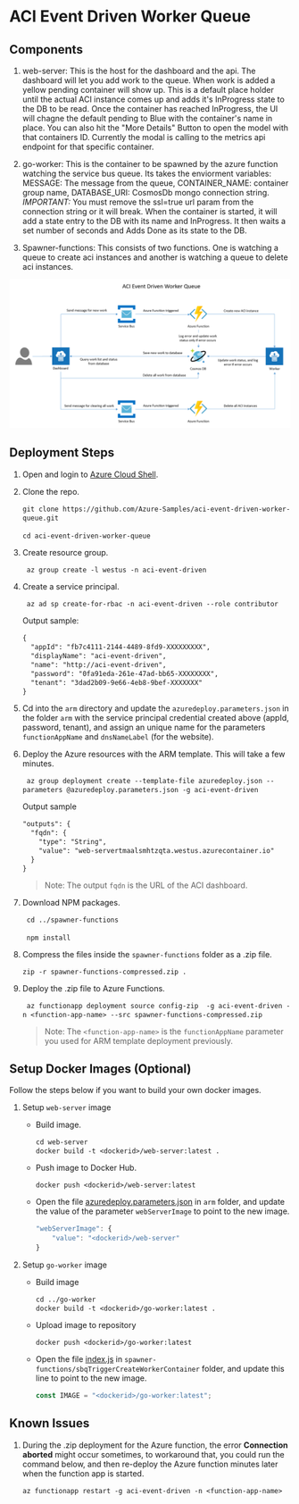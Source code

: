 # ACI Event Driven Worker Queue

## Components

1. web-server: This is the host for the dashboard and the api. The dashboard will let you add work to the queue. When work is added a yellow pending container will show up. This is a default place holder until the actual ACI instance comes up and adds it's InProgress state to the DB to be read. Once the container has reached InProgress, the UI will chagne the default pending to Blue with the container's name in place. You can also hit the "More Details" Button to open the model with that containers ID. Currently the modal is calling to the metrics api endpoint for that specific container.

2. go-worker: This is the container to be spawned by the azure function watching the service bus queue. Its takes the enviorment variables: MESSAGE: The message from the queue, CONTAINER_NAME: container group name, DATABASE_URI: CosmosDb mongo connection string. *IMPORTANT:* You must remove the ssl=true url param from the connection string or it will break. When the container is started, it will add a state entry to the DB with its name and InProgress. It then waits a set number of seconds and Adds Done as its state to the DB.

3. Spawner-functions: This consists of two functions. One is watching a queue to create aci instances and another is watching a queue to delete aci instances.

![](images/diagram.png)

## Deployment Steps

1. Open and login to [Azure Cloud Shell](https://shell.azure.com).

2. Clone the repo.
   ```console
   git clone https://github.com/Azure-Samples/aci-event-driven-worker-queue.git

   cd aci-event-driven-worker-queue
   ```

3. Create resource group.
   ```console
    az group create -l westus -n aci-event-driven
   ```

4. Create a service principal.
   ```console
    az ad sp create-for-rbac -n aci-event-driven --role contributor
    ```
    Output sample:
    ```
    {
      "appId": "fb7c4111-2144-4489-8fd9-XXXXXXXXX",
      "displayName": "aci-event-driven",
      "name": "http://aci-event-driven",
      "password": "0fa91eda-261e-47ad-bb65-XXXXXXXX",
      "tenant": "3dad2b09-9e66-4eb8-9bef-XXXXXXX"
    }
    ```

5. Cd into the `arm` directory and update the `azuredeploy.parameters.json` in the folder `arm` with the service principal credential created above (appId, password, tenant), and assign an unique name for the parameters `functionAppName` and `dnsNameLabel` (for the website).

6. Deploy the Azure resources with the ARM template. This will take a few minutes.
   ```console
    az group deployment create --template-file azuredeploy.json --parameters @azuredeploy.parameters.json -g aci-event-driven
   ```
     Output sample
    ```
    "outputs": {
      "fqdn": {
        "type": "String",
        "value": "web-servertmaalsmhtzqta.westus.azurecontainer.io"
      }
    }
    ```
    > Note: The output `fqdn` is the URL of the ACI dashboard.

7. Download NPM packages.
   ```console
    cd ../spawner-functions

    npm install
    ```
8. Compress the files inside the `spawner-functions` folder as a .zip file.
   ```console
   zip -r spawner-functions-compressed.zip .
   ```

9. Deploy the .zip file to Azure Functions.
   ```console
    az functionapp deployment source config-zip  -g aci-event-driven -n <function-app-name> --src spawner-functions-compressed.zip
   ```
   > Note: The `<function-app-name>` is the `functionAppName` parameter you used for ARM template deployment previously.

## Setup Docker Images (Optional)

Follow the steps below if you want to build your own docker images.

1. Setup `web-server` image
   - Build image.
     ```console
     cd web-server
     docker build -t <dockerid>/web-server:latest .
     ```
   - Push image to Docker Hub.
     ```console
     docker push <dockerid>/web-server:latest
     ```
   - Open the file [azuredeploy.parameters.json](arm/azuredeploy.parameters.json) in `arm` folder, and update the value of the parameter `webServerImage` to point to the new image.
     ```javascript
     "webServerImage": {
         "value": "<dockerid>/web-server"
     }
     ```

1. Setup `go-worker` image
   - Build image
     ```console
     cd ../go-worker
     docker build -t <dockerid>/go-worker:latest .
     ```
   - Upload image to repository
     ```console
     docker push <dockerid>/go-worker:latest
     ```
   - Open the file [index.js](spawner-functions/sbqTriggerCreateWorkerContainer/index.js) in `spawner-functions/sbqTriggerCreateWorkerContainer` folder, and update this line to point to the new image.
     ```javascript
     const IMAGE = "<dockerid>/go-worker:latest";
     ```

## Known Issues

1. During the .zip deployment for the Azure function, the error **Connection aborted** might occur sometimes, to workaround that, you could run the command below, and then re-deploy the Azure function minutes later when the function app is started.
   ```console
   az functionapp restart -g aci-event-driven -n <function-app-name>
   ```
